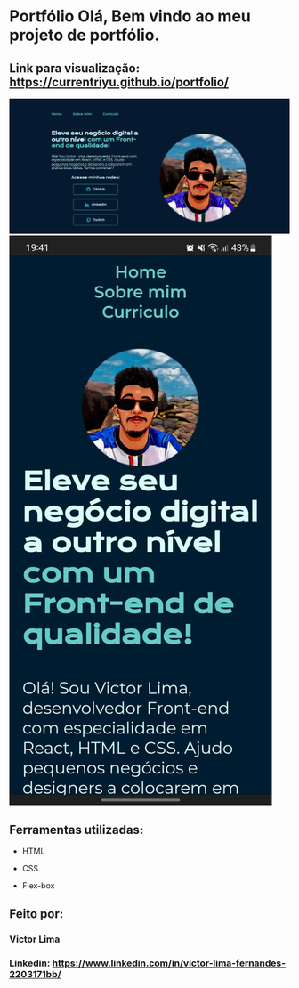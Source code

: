 # Portfólio Olá, Bem vindo ao meu projeto de portfólio.

## Link para visualização: https://currentriyu.github.io/portfolio/

![image](https://github.com/CurrentRiyu/portfolio/blob/main/assets/home_pc.png?raw=true)
![image](https://github.com/CurrentRiyu/portfolio/blob/main/assets/home_cel.jpg?raw=true)

## Ferramentas utilizadas:

* HTML

* CSS

* Flex-box

## Feito por:

### Victor Lima

### Linkedin: https://www.linkedin.com/in/victor-lima-fernandes-2203171bb/

```
